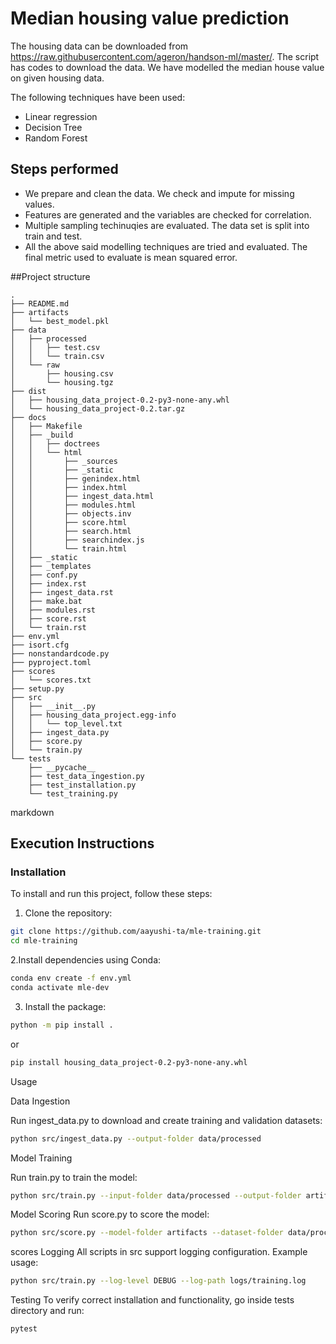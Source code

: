 # Median housing value prediction

The housing data can be downloaded from https://raw.githubusercontent.com/ageron/handson-ml/master/. The script has codes to download the data. We have modelled the median house value on given housing data.

The following techniques have been used:

 - Linear regression
 - Decision Tree
 - Random Forest

## Steps performed
 - We prepare and clean the data. We check and impute for missing values.
 - Features are generated and the variables are checked for correlation.
 - Multiple sampling techinuqies are evaluated. The data set is split into train and test.
 - All the above said modelling techniques are tried and evaluated. The final metric used to evaluate is mean squared error.

##Project structure

```
.
├── README.md
├── artifacts
│   └── best_model.pkl
├── data
│   ├── processed
│   │   ├── test.csv
│   │   └── train.csv
│   └── raw
│       ├── housing.csv
│       └── housing.tgz
├── dist
│   ├── housing_data_project-0.2-py3-none-any.whl
│   └── housing_data_project-0.2.tar.gz
├── docs
│   ├── Makefile
│   ├── _build
│   │   ├── doctrees
│   │   └── html
│   │       ├── _sources
│   │       ├── _static
│   │       ├── genindex.html
│   │       ├── index.html
│   │       ├── ingest_data.html
│   │       ├── modules.html
│   │       ├── objects.inv
│   │       ├── score.html
│   │       ├── search.html
│   │       ├── searchindex.js
│   │       └── train.html
│   ├── _static
│   ├── _templates
│   ├── conf.py
│   ├── index.rst
│   ├── ingest_data.rst
│   ├── make.bat
│   ├── modules.rst
│   ├── score.rst
│   └── train.rst
├── env.yml
├── isort.cfg
├── nonstandardcode.py
├── pyproject.toml
├── scores
│   └── scores.txt
├── setup.py
├── src
│   ├── __init__.py
│   ├── housing_data_project.egg-info
│   │   └── top_level.txt
│   ├── ingest_data.py
│   ├── score.py
│   └── train.py
└── tests
    ├── __pycache__
    ├── test_data_ingestion.py
    ├── test_installation.py
    └── test_training.py
```
markdown
## Execution Instructions

### Installation

To install and run this project, follow these steps:

1. Clone the repository:

```bash
git clone https://github.com/aayushi-ta/mle-training.git
cd mle-training
```

2.Install dependencies using Conda:

```bash
conda env create -f env.yml
conda activate mle-dev
```
3. Install the package:

```bash
python -m pip install .
```

or

```bash
pip install housing_data_project-0.2-py3-none-any.whl
```

Usage

Data Ingestion

Run ingest_data.py to download and create training and validation datasets:


```bash
python src/ingest_data.py --output-folder data/processed
```

Model Training

Run train.py to train the model:

```bash
python src/train.py --input-folder data/processed --output-folder artifacts
```

Model Scoring
Run score.py to score the model:

```bash
python src/score.py --model-folder artifacts --dataset-folder data/processed --output-folder
```

scores
Logging
All scripts in src support logging configuration. Example usage:

```bash
python src/train.py --log-level DEBUG --log-path logs/training.log
```

Testing
To verify correct installation and functionality, go inside tests directory and run:

```bash
pytest
```





